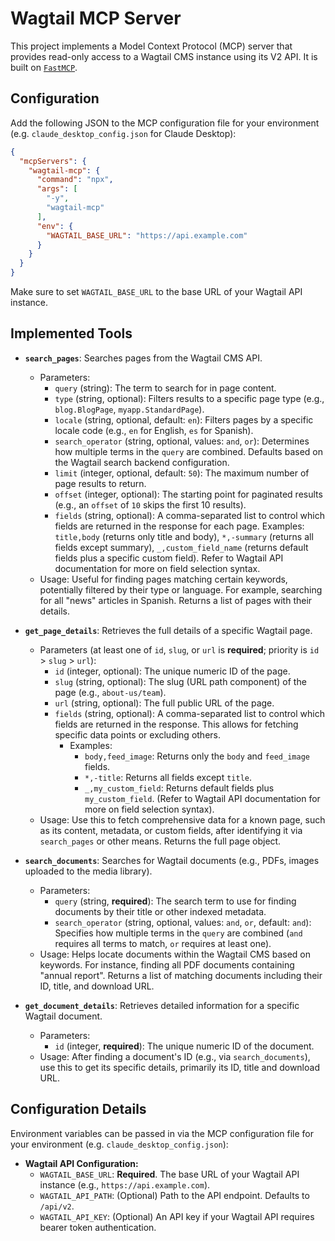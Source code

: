 # Wagtail MCP Server

This project implements a Model Context Protocol (MCP) server that provides read-only access to a Wagtail CMS instance using its V2 API.
It is built on [`FastMCP`](https://github.com/punkpeye/fastmcp).


## Configuration

Add the following JSON to the MCP configuration file for your environment (e.g. `claude_desktop_config.json` for Claude Desktop):

```json
{
  "mcpServers": {
    "wagtail-mcp": {
      "command": "npx",
      "args": [
        "-y",
        "wagtail-mcp"
      ],
      "env": {
        "WAGTAIL_BASE_URL": "https://api.example.com"
      }
    }
  }
}
```

Make sure to set `WAGTAIL_BASE_URL` to the base URL of your Wagtail API instance.


## Implemented Tools

*   **`search_pages`**: Searches pages from the Wagtail CMS API.
    *   Parameters:
        *   `query` (string): The term to search for in page content.
        *   `type` (string, optional): Filters results to a specific page type (e.g., `blog.BlogPage`, `myapp.StandardPage`).
        *   `locale` (string, optional, default: `en`): Filters pages by a specific locale code (e.g., `en` for English, `es` for Spanish).
        *   `search_operator` (string, optional, values: `and`, `or`): Determines how multiple terms in the `query` are combined. Defaults based on the Wagtail search backend configuration.
        *   `limit` (integer, optional, default: `50`): The maximum number of page results to return.
        *   `offset` (integer, optional): The starting point for paginated results (e.g., an `offset` of `10` skips the first 10 results).
        *   `fields` (string, optional): A comma-separated list to control which fields are returned in the response for each page. Examples: `title,body` (returns only title and body), `*,-summary` (returns all fields except summary), `_,custom_field_name` (returns default fields plus a specific custom field). Refer to Wagtail API documentation for more on field selection syntax.
    *   Usage: Useful for finding pages matching certain keywords, potentially filtered by their type or language. For example, searching for all "news" articles in Spanish. Returns a list of pages with their details.

*   **`get_page_details`**: Retrieves the full details of a specific Wagtail page.
    *   Parameters (at least one of `id`, `slug`, or `url` is **required**; priority is `id` > `slug` > `url`):
        *   `id` (integer, optional): The unique numeric ID of the page.
        *   `slug` (string, optional): The slug (URL path component) of the page (e.g., `about-us/team`).
        *   `url` (string, optional): The full public URL of the page.
        *   `fields` (string, optional): A comma-separated list to control which fields are returned in the response. This allows for fetching specific data points or excluding others.
            *   Examples:
                *   `body,feed_image`: Returns only the `body` and `feed_image` fields.
                *   `*,-title`: Returns all fields except `title`.
                *   `_,my_custom_field`: Returns default fields plus `my_custom_field`. (Refer to Wagtail API documentation for more on field selection syntax).
    *   Usage: Use this to fetch comprehensive data for a known page, such as its content, metadata, or custom fields, after identifying it via `search_pages` or other means. Returns the full page object.

*   **`search_documents`**: Searches for Wagtail documents (e.g., PDFs, images uploaded to the media library).
    *   Parameters:
        *   `query` (string, **required**): The search term to use for finding documents by their title or other indexed metadata.
        *   `search_operator` (string, optional, values: `and`, `or`, default: `and`): Specifies how multiple terms in the `query` are combined (`and` requires all terms to match, `or` requires at least one).
    *   Usage: Helps locate documents within the Wagtail CMS based on keywords. For instance, finding all PDF documents containing "annual report". Returns a list of matching documents including their ID, title, and download URL.

*   **`get_document_details`**: Retrieves detailed information for a specific Wagtail document.
    *   Parameters:
        *   `id` (integer, **required**): The unique numeric ID of the document.
    *   Usage: After finding a document's ID (e.g., via `search_documents`), use this to get its specific details, primarily its ID, title and download URL.


## Configuration Details

Environment variables can be passed in via the MCP configuration file for your environment (e.g. `claude_desktop_config.json`):

*   **Wagtail API Configuration:**
    *   `WAGTAIL_BASE_URL`: **Required**. The base URL of your Wagtail API instance (e.g., `https://api.example.com`).
    *   `WAGTAIL_API_PATH`: (Optional) Path to the API endpoint. Defaults to `/api/v2`.
    *   `WAGTAIL_API_KEY`: (Optional) An API key if your Wagtail API requires bearer token authentication.
